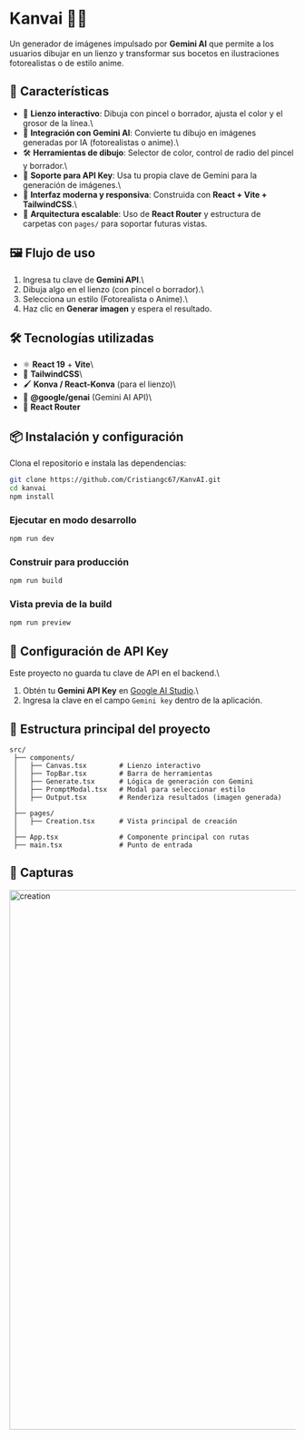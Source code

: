 # Kanvai 🎨✨

Un generador de imágenes impulsado por **Gemini AI** que permite a los
usuarios dibujar en un lienzo y transformar sus bocetos en ilustraciones
fotorealistas o de estilo anime.

## 🚀 Características

- 🎨 **Lienzo interactivo**: Dibuja con pincel o borrador, ajusta el
  color y el grosor de la línea.\
- 🤖 **Integración con Gemini AI**: Convierte tu dibujo en imágenes
  generadas por IA (fotorealistas o anime).\
- 🛠️ **Herramientas de dibujo**: Selector de color, control de radio
  del pincel y borrador.\
- 🔑 **Soporte para API Key**: Usa tu propia clave de Gemini para la
  generación de imágenes.\
- 📱 **Interfaz moderna y responsiva**: Construida con **React +
  Vite + TailwindCSS**.\
- 📂 **Arquitectura escalable**: Uso de **React Router** y estructura
  de carpetas con `pages/` para soportar futuras vistas.

## 🖼️ Flujo de uso

1.  Ingresa tu clave de **Gemini API**.\
2.  Dibuja algo en el lienzo (con pincel o borrador).\
3.  Selecciona un estilo (Fotorealista o Anime).\
4.  Haz clic en **Generar imagen** y espera el resultado.

## 🛠️ Tecnologías utilizadas

- ⚛️ **React 19** + **Vite**\
- 🎨 **TailwindCSS**\
- 🖌️ **Konva / React-Konva** (para el lienzo)\
- 🤖 **@google/genai** (Gemini AI API)\
- 🧭 **React Router**

## 📦 Instalación y configuración

Clona el repositorio e instala las dependencias:

```bash
git clone https://github.com/Cristiangc67/KanvAI.git
cd kanvai
npm install
```

### Ejecutar en modo desarrollo

```bash
npm run dev
```

### Construir para producción

```bash
npm run build
```

### Vista previa de la build

```bash
npm run preview
```

## 🔑 Configuración de API Key

Este proyecto no guarda tu clave de API en el backend.\

1. Obtén tu **Gemini API Key** en [Google AI
   Studio](https://aistudio.google.com/).\
2. Ingresa la clave en el campo `Gemini key` dentro de la aplicación.

## 📂 Estructura principal del proyecto

    src/
     ├── components/
     │   ├── Canvas.tsx        # Lienzo interactivo
     │   ├── TopBar.tsx        # Barra de herramientas
     │   ├── Generate.tsx      # Lógica de generación con Gemini
     │   ├── PromptModal.tsx   # Modal para seleccionar estilo
     │   ├── Output.tsx        # Renderiza resultados (imagen generada)
     │
     ├── pages/
     │   ├── Creation.tsx      # Vista principal de creación
     │
     ├── App.tsx               # Componente principal con rutas
     ├── main.tsx              # Punto de entrada

## 📸 Capturas

<img width="1635" height="951" alt="creation" src="https://github.com/user-attachments/assets/38d2d2ab-7577-476d-9034-5bfb02da2eb8" />
